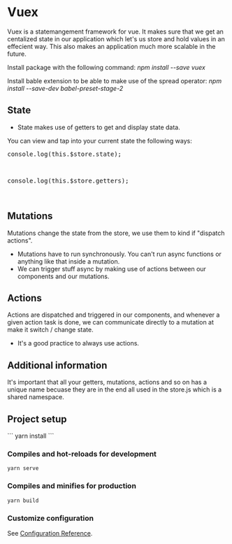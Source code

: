 <h1>Vuex</h1>

Vuex is a statemangement framework for vue. It makes sure that we get an centalized state in our application which let's us store and hold values in an effecient way. This also makes an application much more scalable in the future. 

Install package with the following command: 
<i>npm install --save vuex </i>

Install bable extension to be able to make use of the spread operator: 
<i> npm install --save-dev babel-preset-stage-2 </i>

<h2> State </h2>

- State makes use of getters to get and display state data. <br>

You can view and tap into your current state the following ways: <br>
<pre>
console.log(this.$store.state);
</pre> 
<br>
<pre>
console.log(this.$store.getters);
</pre>

<br>
<h2> Mutations </h2>
Mutations change the state from the store, we use them to kind if "dispatch actions".

- Mutations have to run synchronously. You can't run async functions or anything like that inside a mutation. 
- We can trigger stuff async by making use of actions between our components and our mutations. 

<h2> Actions </h2>

Actions are dispatched and triggered in our components, and whenever a given action task is done, we can communicate directly to a mutation at make it switch / change state.

- It's a good practice to always use actions. 

<h2> Additional information </h2>

It's important that all your getters, mutations, actions and so on has a unique name becuase they are in the end all used in the store.js which is a shared namespace.

<h2> Project setup </h2>
```
yarn install
```

### Compiles and hot-reloads for development
```
yarn serve
```

### Compiles and minifies for production
```
yarn build
```

### Customize configuration
See [Configuration Reference](https://cli.vuejs.org/config/).

